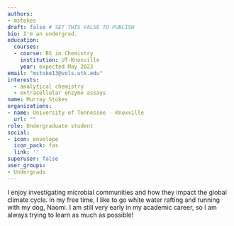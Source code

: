 ```yaml
---
authors:
- mstokes
draft: false # SET THIS FALSE TO PUBLISH
bio: I'm an undergrad.
education:
  courses:
  - course: BS in Chemistry
    institution: UT-Knoxville
    year: expected May 2023
email: "mstoke13@vols.utk.edu"
interests:
  - analytical chemistry
  - extracellular enzyme assays
name: Murray Stokes
organizations:
- name: University of Tennessee - Knoxville
  url: ""
role: Undergraduate student
social:
- icon: envelope
  icon_pack: fas
  link: ''
superuser: false
user_groups:
- Undergrads
---
```

I enjoy investigating microbial communities and how they impact the global climate cycle. In my free time, I like to go white water rafting and running with my dog, Naomi. I am still very early in my academic career, so I am always trying to learn as much as possible!
